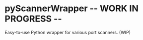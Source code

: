# pyScannerWrapper -- WORK IN PROGRESS --
Easy-to-use Python wrapper for various port scanners. (WIP)
